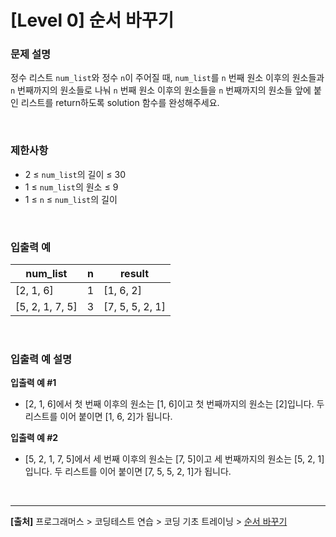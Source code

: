 # [Level 0] 순서 바꾸기

### 문제 설명
정수 리스트 `num_list`와 정수 `n`이 주어질 때, `num_list`를 `n` 번째 원소 이후의 원소들과 `n` 번째까지의 원소들로 나눠 `n` 번째 원소 이후의 원소들을 `n` 번째까지의 원소들 앞에 붙인 리스트를 return하도록 solution 함수를 완성해주세요.

<br>

### 제한사항
* 2 ≤ `num_list`의 길이 ≤ 30
* 1 ≤ `num_list`의 원소 ≤ 9
* 1 ≤ `n` ≤ `num_list`의 길이

<br>

### 입출력 예
|num_list|n|result|
|--------|-|------|
|[2, 1, 6]|1|[1, 6, 2]|
|[5, 2, 1, 7, 5]|3|[7, 5, 5, 2, 1]|

<br>

### 입출력 예 설명
**입출력 예 #1**
* [2, 1, 6]에서 첫 번째 이후의 원소는 [1, 6]이고 첫 번째까지의 원소는 [2]입니다. 두 리스트를 이어 붙이면 [1, 6, 2]가 됩니다.

**입출력 예 #2**
* [5, 2, 1, 7, 5]에서 세 번째 이후의 원소는 [7, 5]이고 세 번째까지의 원소는 [5, 2, 1]입니다. 두 리스트를 이어 붙이면 [7, 5, 5, 2, 1]가 됩니다.

<br>

---
**[출처]** 프로그래머스 > 코딩테스트 연습 > 코딩 기초 트레이닝 > [순서 바꾸기](https://school.programmers.co.kr/learn/courses/30/lessons/181891)